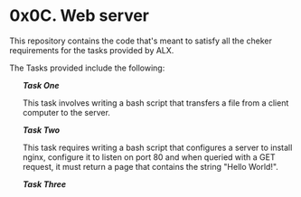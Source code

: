 <h1>0x0C. Web server</h1>
<p>This repository contains the code that's meant to satisfy all the cheker requirements for the tasks provided by ALX.</p>
<p>The Tasks provided include the following:</p>
<ul>

<i><b>Task One</b></i>
<p>This task involves writing a bash script that transfers a file from a client computer to the server.</p>

<i><b>Task Two</b></i>
<p>This task requires writing a bash script that configures a server to install nginx, configure it to listen on port 80 and when queried with a GET request, it must return a page that contains the string "Hello World!".</p>

<i><b>Task Three</b></i>
